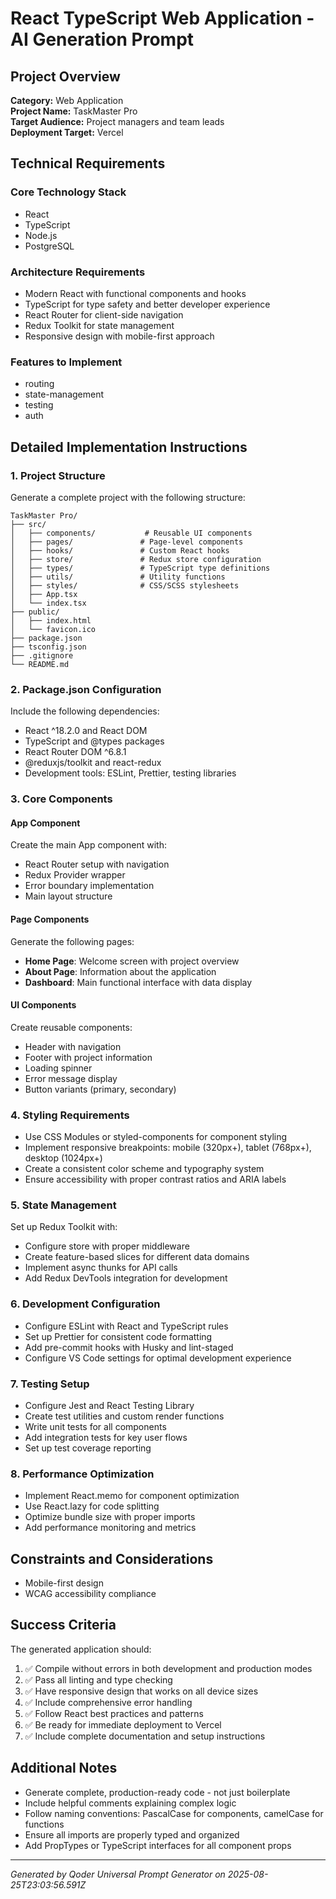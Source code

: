 # React TypeScript Web Application - AI Generation Prompt

## Project Overview
**Category:** Web Application  
**Project Name:** TaskMaster Pro  
**Target Audience:** Project managers and team leads  
**Deployment Target:** Vercel

## Technical Requirements

### Core Technology Stack
- React
- TypeScript
- Node.js
- PostgreSQL

### Architecture Requirements
- Modern React with functional components and hooks
- TypeScript for type safety and better developer experience
- React Router for client-side navigation
- Redux Toolkit for state management
- Responsive design with mobile-first approach

### Features to Implement
- routing
- state-management
- testing
- auth

## Detailed Implementation Instructions

### 1. Project Structure
Generate a complete project with the following structure:
```
TaskMaster Pro/
├── src/
│   ├── components/           # Reusable UI components
│   ├── pages/               # Page-level components
│   ├── hooks/               # Custom React hooks
│   ├── store/               # Redux store configuration
│   ├── types/               # TypeScript type definitions
│   ├── utils/               # Utility functions
│   ├── styles/              # CSS/SCSS stylesheets
│   ├── App.tsx
│   └── index.tsx
├── public/
│   ├── index.html
│   └── favicon.ico
├── package.json
├── tsconfig.json
├── .gitignore
└── README.md
```

### 2. Package.json Configuration
Include the following dependencies:
- React ^18.2.0 and React DOM
- TypeScript and @types packages
- React Router DOM ^6.8.1
- @reduxjs/toolkit and react-redux
- Development tools: ESLint, Prettier, testing libraries

### 3. Core Components

#### App Component
Create the main App component with:
- React Router setup with navigation
- Redux Provider wrapper
- Error boundary implementation
- Main layout structure

#### Page Components
Generate the following pages:
- **Home Page**: Welcome screen with project overview
- **About Page**: Information about the application
- **Dashboard**: Main functional interface with data display

#### UI Components
Create reusable components:
- Header with navigation
- Footer with project information
- Loading spinner
- Error message display
- Button variants (primary, secondary)

### 4. Styling Requirements
- Use CSS Modules or styled-components for component styling
- Implement responsive breakpoints: mobile (320px+), tablet (768px+), desktop (1024px+)
- Create a consistent color scheme and typography system
- Ensure accessibility with proper contrast ratios and ARIA labels

### 5. State Management
Set up Redux Toolkit with:
- Configure store with proper middleware
- Create feature-based slices for different data domains
- Implement async thunks for API calls
- Add Redux DevTools integration for development

### 6. Development Configuration
- Configure ESLint with React and TypeScript rules
- Set up Prettier for consistent code formatting
- Add pre-commit hooks with Husky and lint-staged
- Configure VS Code settings for optimal development experience

### 7. Testing Setup
- Configure Jest and React Testing Library
- Create test utilities and custom render functions
- Write unit tests for all components
- Add integration tests for key user flows
- Set up test coverage reporting

### 8. Performance Optimization
- Implement React.memo for component optimization
- Use React.lazy for code splitting
- Optimize bundle size with proper imports
- Add performance monitoring and metrics

## Constraints and Considerations
- Mobile-first design
- WCAG accessibility compliance

## Success Criteria
The generated application should:
1. ✅ Compile without errors in both development and production modes
2. ✅ Pass all linting and type checking
3. ✅ Have responsive design that works on all device sizes
4. ✅ Include comprehensive error handling
5. ✅ Follow React best practices and patterns
6. ✅ Be ready for immediate deployment to Vercel
7. ✅ Include complete documentation and setup instructions

## Additional Notes
- Generate complete, production-ready code - not just boilerplate
- Include helpful comments explaining complex logic
- Follow naming conventions: PascalCase for components, camelCase for functions
- Ensure all imports are properly typed and organized
- Add PropTypes or TypeScript interfaces for all component props

---
*Generated by Qoder Universal Prompt Generator on 2025-08-25T23:03:56.591Z*